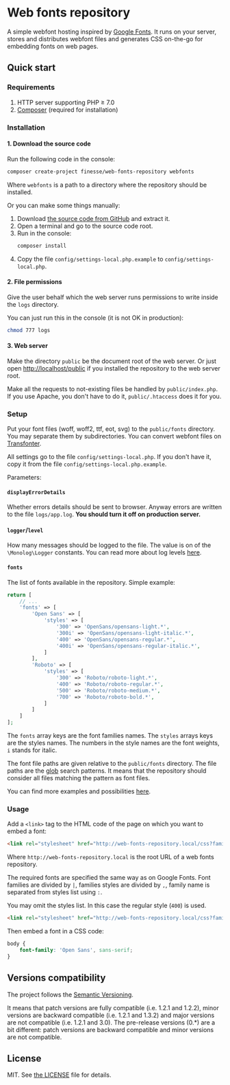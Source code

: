 # Web fonts repository

A simple webfont hosting inspired by [Google Fonts](https://fonts.google.com).
It runs on your server, stores and distributes webfont files and generates CSS on-the-go for embedding fonts on web pages.


## Quick start

### Requirements

1. HTTP server supporting PHP ≥ 7.0
2. [Composer](https://getcomposer.org) (required for installation)

### Installation

#### 1. Download the source code

Run the following code in the console:

```bash
composer create-project finesse/web-fonts-repository webfonts
```

Where `webfonts` is a path to a directory where the repository should be installed.

Or you can make some things manually:

1. Download [the source code from GitHub](http://github.com/FinesseRus/web-fonts-repository/archive/master.zip) and extract it.
2. Open a terminal and go to the source code root.
3. Run in the console:
	```bash
	composer install
	```
4. Copy the file `config/settings-local.php.example` to `config/settings-local.php`.

#### 2. File permissions

Give the user behalf which the web server runs permissions to write inside the `logs` directory.

You can just run this in the console (it is not OK in production):

```bash
chmod 777 logs
```

#### 3. Web server

Make the directory `public` be the document root of the web server.
Or just open [http://localhost/public](http://localhost/public) if you installed the repository to the web server root.

Make all the requests to not-existing files be handled by `public/index.php`. 
If you use Apache, you don't have to do it, `public/.htaccess` does it for you. 

### Setup

Put your font files (woff, woff2, ttf, eot, svg) to the `public/fonts` directory. You may separate them by subdirectories.
You can convert webfont files on [Transfonter](https://transfonter.org).

All settings go to the file `config/settings-local.php`.
If you don't have it, copy it from the file `config/settings-local.php.example`.

Parameters:

#### `displayErrorDetails`

Whether errors details should be sent to browser. Anyway errors are written to the file `logs/app.log`.
**You should turn it off on production server.**

#### `logger`/`level`

How many messages should be logged to the file. The value is on of the `\Monolog\Logger` constants.
You can read more about log levels [here](https://seldaek.github.io/monolog/doc/01-usage.html#log-levels).

#### `fonts`

The list of fonts available in the repository. Simple example:

```php
return [
    // ...
    'fonts' => [
        'Open Sans' => [
            'styles' => [
                '300' => 'OpenSans/opensans-light.*',
                '300i' => 'OpenSans/opensans-light-italic.*',
                '400' => 'OpenSans/opensans-regular.*',
                '400i' => 'OpenSans/opensans-regular-italic.*',
            ]
        ],
        'Roboto' => [
            'styles' => [
                '300' => 'Roboto/roboto-light.*',
                '400' => 'Roboto/roboto-regular.*',
                '500' => 'Roboto/roboto-medium.*',
                '700' => 'Roboto/roboto-bold.*',
            ]
        ]
    ]
];
```

The `fonts` array keys are the font families names. The `styles` arrays keys are the styles names.
The numbers in the style names are the font weights, `i` stands for italic.

The font file paths are given relative to the `public/fonts` directory. 
The file paths are the [glob](https://en.wikipedia.org/wiki/Glob_(programming)) search patterns.
It means that the repository should consider all files matching the pattern as font files.

You can find more examples and possibilities [here](docs/fonts-setup.md).

### Usage

Add a `<link>` tag to the HTML code of the page on which you want to embed a font:

```html
<link rel="stylesheet" href="http://web-fonts-repository.local/css?family=Open+Sans:400,400i,700,700i|Roboto:300,400" />
```

Where `http://web-fonts-repository.local` is the root URL of a web fonts repository.

The required fonts are specified the same way as on Google Fonts. Font families are divided by `|`, families styles
are divided by `,`, family name is separated from styles list using `:`.

You may omit the styles list. In this case the regular style (`400`) is used.

```html
<link rel="stylesheet" href="http://web-fonts-repository.local/css?family=Open+Sans" />
```

Then embed a font in a CSS code:

```css
body {
    font-family: 'Open Sans', sans-serif;
}
```


## Versions compatibility

The project follows the [Semantic Versioning](http://semver.org).

It means that patch versions are fully compatible (i.e. 1.2.1 and 1.2.2), minor versions are backward compatible 
(i.e. 1.2.1 and 1.3.2) and major versions are not compatible (i.e. 1.2.1 and 3.0).
The pre-release versions (0.*) are a bit different: patch versions are backward compatible and minor versions are not 
compatible.


## License

MIT. See [the LICENSE](LICENSE) file for details.
